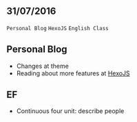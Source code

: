 31/07/2016
----------

`Personal Blog` `HexoJS` `English Class`

## Personal Blog

- Changes at theme
- Reading about more features at [HexoJS](https://hexo.io)


## EF

- Continuous four unit: describe people
